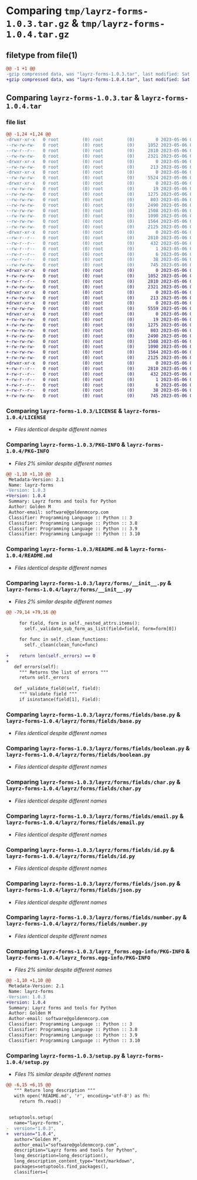 # Comparing `tmp/layrz-forms-1.0.3.tar.gz` & `tmp/layrz-forms-1.0.4.tar.gz`

## filetype from file(1)

```diff
@@ -1 +1 @@
-gzip compressed data, was "layrz-forms-1.0.3.tar", last modified: Sat May  6 01:18:04 2023, max compression
+gzip compressed data, was "layrz-forms-1.0.4.tar", last modified: Sat May  6 01:24:57 2023, max compression
```

## Comparing `layrz-forms-1.0.3.tar` & `layrz-forms-1.0.4.tar`

### file list

```diff
@@ -1,24 +1,24 @@
-drwxr-xr-x   0 root         (0) root         (0)        0 2023-05-06 01:18:04.548739 layrz-forms-1.0.3/
--rw-rw-rw-   0 root         (0) root         (0)     1052 2023-05-06 01:17:54.000000 layrz-forms-1.0.3/LICENSE
--rw-r--r--   0 root         (0) root         (0)     2810 2023-05-06 01:18:04.548739 layrz-forms-1.0.3/PKG-INFO
--rw-rw-rw-   0 root         (0) root         (0)     2321 2023-05-06 01:17:54.000000 layrz-forms-1.0.3/README.md
-drwxr-xr-x   0 root         (0) root         (0)        0 2023-05-06 01:18:04.543738 layrz-forms-1.0.3/layrz/
--rw-rw-rw-   0 root         (0) root         (0)      213 2023-05-06 01:17:54.000000 layrz-forms-1.0.3/layrz/__init__.py
-drwxr-xr-x   0 root         (0) root         (0)        0 2023-05-06 01:18:04.543738 layrz-forms-1.0.3/layrz/forms/
--rw-rw-rw-   0 root         (0) root         (0)     5524 2023-05-06 01:17:54.000000 layrz-forms-1.0.3/layrz/forms/__init__.py
-drwxr-xr-x   0 root         (0) root         (0)        0 2023-05-06 01:18:04.546738 layrz-forms-1.0.3/layrz/forms/fields/
--rw-rw-rw-   0 root         (0) root         (0)       19 2023-05-06 01:17:54.000000 layrz-forms-1.0.3/layrz/forms/fields/__init__.py
--rw-rw-rw-   0 root         (0) root         (0)     1275 2023-05-06 01:17:54.000000 layrz-forms-1.0.3/layrz/forms/fields/base.py
--rw-rw-rw-   0 root         (0) root         (0)      803 2023-05-06 01:17:54.000000 layrz-forms-1.0.3/layrz/forms/fields/boolean.py
--rw-rw-rw-   0 root         (0) root         (0)     2490 2023-05-06 01:17:54.000000 layrz-forms-1.0.3/layrz/forms/fields/char.py
--rw-rw-rw-   0 root         (0) root         (0)     1508 2023-05-06 01:17:54.000000 layrz-forms-1.0.3/layrz/forms/fields/email.py
--rw-rw-rw-   0 root         (0) root         (0)     1090 2023-05-06 01:17:54.000000 layrz-forms-1.0.3/layrz/forms/fields/id.py
--rw-rw-rw-   0 root         (0) root         (0)     1564 2023-05-06 01:17:54.000000 layrz-forms-1.0.3/layrz/forms/fields/json.py
--rw-rw-rw-   0 root         (0) root         (0)     2125 2023-05-06 01:17:54.000000 layrz-forms-1.0.3/layrz/forms/fields/number.py
-drwxr-xr-x   0 root         (0) root         (0)        0 2023-05-06 01:18:04.547738 layrz-forms-1.0.3/layrz_forms.egg-info/
--rw-r--r--   0 root         (0) root         (0)     2810 2023-05-06 01:18:04.000000 layrz-forms-1.0.3/layrz_forms.egg-info/PKG-INFO
--rw-r--r--   0 root         (0) root         (0)      432 2023-05-06 01:18:04.000000 layrz-forms-1.0.3/layrz_forms.egg-info/SOURCES.txt
--rw-r--r--   0 root         (0) root         (0)        1 2023-05-06 01:18:04.000000 layrz-forms-1.0.3/layrz_forms.egg-info/dependency_links.txt
--rw-r--r--   0 root         (0) root         (0)        6 2023-05-06 01:18:04.000000 layrz-forms-1.0.3/layrz_forms.egg-info/top_level.txt
--rw-r--r--   0 root         (0) root         (0)       38 2023-05-06 01:18:04.548739 layrz-forms-1.0.3/setup.cfg
--rw-rw-rw-   0 root         (0) root         (0)      745 2023-05-06 01:17:54.000000 layrz-forms-1.0.3/setup.py
+drwxr-xr-x   0 root         (0) root         (0)        0 2023-05-06 01:24:57.638823 layrz-forms-1.0.4/
+-rw-rw-rw-   0 root         (0) root         (0)     1052 2023-05-06 01:24:47.000000 layrz-forms-1.0.4/LICENSE
+-rw-r--r--   0 root         (0) root         (0)     2810 2023-05-06 01:24:57.638823 layrz-forms-1.0.4/PKG-INFO
+-rw-rw-rw-   0 root         (0) root         (0)     2321 2023-05-06 01:24:47.000000 layrz-forms-1.0.4/README.md
+drwxr-xr-x   0 root         (0) root         (0)        0 2023-05-06 01:24:57.633822 layrz-forms-1.0.4/layrz/
+-rw-rw-rw-   0 root         (0) root         (0)      213 2023-05-06 01:24:47.000000 layrz-forms-1.0.4/layrz/__init__.py
+drwxr-xr-x   0 root         (0) root         (0)        0 2023-05-06 01:24:57.634822 layrz-forms-1.0.4/layrz/forms/
+-rw-rw-rw-   0 root         (0) root         (0)     5559 2023-05-06 01:24:47.000000 layrz-forms-1.0.4/layrz/forms/__init__.py
+drwxr-xr-x   0 root         (0) root         (0)        0 2023-05-06 01:24:57.636822 layrz-forms-1.0.4/layrz/forms/fields/
+-rw-rw-rw-   0 root         (0) root         (0)       19 2023-05-06 01:24:47.000000 layrz-forms-1.0.4/layrz/forms/fields/__init__.py
+-rw-rw-rw-   0 root         (0) root         (0)     1275 2023-05-06 01:24:47.000000 layrz-forms-1.0.4/layrz/forms/fields/base.py
+-rw-rw-rw-   0 root         (0) root         (0)      803 2023-05-06 01:24:47.000000 layrz-forms-1.0.4/layrz/forms/fields/boolean.py
+-rw-rw-rw-   0 root         (0) root         (0)     2490 2023-05-06 01:24:47.000000 layrz-forms-1.0.4/layrz/forms/fields/char.py
+-rw-rw-rw-   0 root         (0) root         (0)     1508 2023-05-06 01:24:47.000000 layrz-forms-1.0.4/layrz/forms/fields/email.py
+-rw-rw-rw-   0 root         (0) root         (0)     1090 2023-05-06 01:24:47.000000 layrz-forms-1.0.4/layrz/forms/fields/id.py
+-rw-rw-rw-   0 root         (0) root         (0)     1564 2023-05-06 01:24:47.000000 layrz-forms-1.0.4/layrz/forms/fields/json.py
+-rw-rw-rw-   0 root         (0) root         (0)     2125 2023-05-06 01:24:47.000000 layrz-forms-1.0.4/layrz/forms/fields/number.py
+drwxr-xr-x   0 root         (0) root         (0)        0 2023-05-06 01:24:57.638823 layrz-forms-1.0.4/layrz_forms.egg-info/
+-rw-r--r--   0 root         (0) root         (0)     2810 2023-05-06 01:24:57.000000 layrz-forms-1.0.4/layrz_forms.egg-info/PKG-INFO
+-rw-r--r--   0 root         (0) root         (0)      432 2023-05-06 01:24:57.000000 layrz-forms-1.0.4/layrz_forms.egg-info/SOURCES.txt
+-rw-r--r--   0 root         (0) root         (0)        1 2023-05-06 01:24:57.000000 layrz-forms-1.0.4/layrz_forms.egg-info/dependency_links.txt
+-rw-r--r--   0 root         (0) root         (0)        6 2023-05-06 01:24:57.000000 layrz-forms-1.0.4/layrz_forms.egg-info/top_level.txt
+-rw-r--r--   0 root         (0) root         (0)       38 2023-05-06 01:24:57.639823 layrz-forms-1.0.4/setup.cfg
+-rw-rw-rw-   0 root         (0) root         (0)      745 2023-05-06 01:24:47.000000 layrz-forms-1.0.4/setup.py
```

### Comparing `layrz-forms-1.0.3/LICENSE` & `layrz-forms-1.0.4/LICENSE`

 * *Files identical despite different names*

### Comparing `layrz-forms-1.0.3/PKG-INFO` & `layrz-forms-1.0.4/PKG-INFO`

 * *Files 2% similar despite different names*

```diff
@@ -1,10 +1,10 @@
 Metadata-Version: 2.1
 Name: layrz-forms
-Version: 1.0.3
+Version: 1.0.4
 Summary: Layrz forms and tools for Python
 Author: Golden M
 Author-email: software@goldenmcorp.com
 Classifier: Programming Language :: Python :: 3
 Classifier: Programming Language :: Python :: 3.8
 Classifier: Programming Language :: Python :: 3.9
 Classifier: Programming Language :: Python :: 3.10
```

### Comparing `layrz-forms-1.0.3/README.md` & `layrz-forms-1.0.4/README.md`

 * *Files identical despite different names*

### Comparing `layrz-forms-1.0.3/layrz/forms/__init__.py` & `layrz-forms-1.0.4/layrz/forms/__init__.py`

 * *Files 2% similar despite different names*

```diff
@@ -79,14 +79,16 @@
 
     for field, form in self._nested_attrs.items():
       self._validate_sub_form_as_list(field=field, form=form[0])
 
     for func in self._clean_functions:
       self._clean(clean_func=func)
 
+    return len(self._errors) == 0
+
   def errors(self):
     """ Returns the list of errors """
     return self._errors
 
   def _validate_field(self, field):
     """ Validate field """
     if isinstance(field[1], Field):
```

### Comparing `layrz-forms-1.0.3/layrz/forms/fields/base.py` & `layrz-forms-1.0.4/layrz/forms/fields/base.py`

 * *Files identical despite different names*

### Comparing `layrz-forms-1.0.3/layrz/forms/fields/boolean.py` & `layrz-forms-1.0.4/layrz/forms/fields/boolean.py`

 * *Files identical despite different names*

### Comparing `layrz-forms-1.0.3/layrz/forms/fields/char.py` & `layrz-forms-1.0.4/layrz/forms/fields/char.py`

 * *Files identical despite different names*

### Comparing `layrz-forms-1.0.3/layrz/forms/fields/email.py` & `layrz-forms-1.0.4/layrz/forms/fields/email.py`

 * *Files identical despite different names*

### Comparing `layrz-forms-1.0.3/layrz/forms/fields/id.py` & `layrz-forms-1.0.4/layrz/forms/fields/id.py`

 * *Files identical despite different names*

### Comparing `layrz-forms-1.0.3/layrz/forms/fields/json.py` & `layrz-forms-1.0.4/layrz/forms/fields/json.py`

 * *Files identical despite different names*

### Comparing `layrz-forms-1.0.3/layrz/forms/fields/number.py` & `layrz-forms-1.0.4/layrz/forms/fields/number.py`

 * *Files identical despite different names*

### Comparing `layrz-forms-1.0.3/layrz_forms.egg-info/PKG-INFO` & `layrz-forms-1.0.4/layrz_forms.egg-info/PKG-INFO`

 * *Files 2% similar despite different names*

```diff
@@ -1,10 +1,10 @@
 Metadata-Version: 2.1
 Name: layrz-forms
-Version: 1.0.3
+Version: 1.0.4
 Summary: Layrz forms and tools for Python
 Author: Golden M
 Author-email: software@goldenmcorp.com
 Classifier: Programming Language :: Python :: 3
 Classifier: Programming Language :: Python :: 3.8
 Classifier: Programming Language :: Python :: 3.9
 Classifier: Programming Language :: Python :: 3.10
```

### Comparing `layrz-forms-1.0.3/setup.py` & `layrz-forms-1.0.4/setup.py`

 * *Files 1% similar despite different names*

```diff
@@ -6,15 +6,15 @@
   """ Return long description """
   with open('README.md', 'r', encoding='utf-8') as fh:
     return fh.read()
 
 
 setuptools.setup(
   name="layrz-forms",
-  version="1.0.3",
+  version="1.0.4",
   author="Golden M",
   author_email="software@goldenmcorp.com",
   description="Layrz forms and tools for Python",
   long_description=long_description(),
   long_description_content_type="text/markdown",
   packages=setuptools.find_packages(),
   classifiers=[
```

